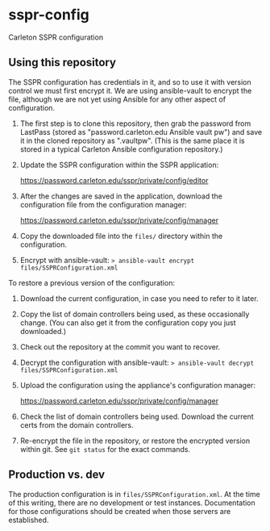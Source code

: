 # sspr-config
Carleton SSPR configuration

## Using this repository

The SSPR configuration has credentials in it, and so to use it with version control we must first encrypt it.  We are using ansible-vault to encrypt the file, although we are not yet using Ansible for any other aspect of configuration.

1. The first step is to clone this repository, then grab the password from LastPass (stored as "password.carleton.edu Ansible vault pw") and save it in the cloned repository as ".vaultpw".  (This is the same place it is stored in a typical Carleton Ansible configuration repository.)
1. Update the SSPR configuration within the SSPR application:

    https://password.carleton.edu/sspr/private/config/editor

1. After the changes are saved in the application, download the configuration file from the configuration manager:

    https://password.carleton.edu/sspr/private/config/manager

1. Copy the downloaded file into the `files/` directory within the configuration.

1. Encrypt with ansible-vault:
    `> ansible-vault encrypt files/SSPRConfiguration.xml`

To restore a previous version of the configuration:

1. Download the current configuration, in case you need to refer to it later.
1. Copy the list of domain controllers being used, as these occasionally change.  (You can also get it from the configuration copy you just downloaded.)
1. Check out the repository at the commit you want to recover.
1. Decrypt the configuration with ansible-vault:
    `> ansible-vault decrypt files/SSPRConfiguration.xml`

1. Upload the configuration using the appliance's configuration manager:

    https://password.carleton.edu/sspr/private/config/manager

1. Check the list of domain controllers being used.  Download the current certs from the domain controllers.
1. Re-encrypt the file in the repository, or restore the encrypted version within git.  See `git status` for the exact commands.

## Production vs. dev

The production configuration is in `files/SSPRConfiguration.xml`.  At the time of this writing, there are no development or test instances.  Documentation for those configurations should be created when those servers are established. 
